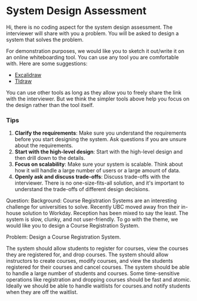 # System Design Assessment

Hi, there is no coding aspect for the system design assessment. The interviewer will share with you a problem.
You will be asked to design a system that solves the problem.

For demonstration purposes, we would like you to sketch it out/write it on an online whiteboarding tool.
You can use any tool you are comfortable with. Here are some suggestions:

- [Excalidraw](https://excalidraw.com/)
- [Tldraw](https://www.tldraw.com/)

You can use other tools as long as they allow you to freely share the link with the interviewer. But we think the simpler tools above help you focus on the design rather than the tool itself.

### Tips

1. **Clarify the requirements**: Make sure you understand the requirements before you start designing the system. Ask questions if you are unsure about the requirements.
2. **Start with the high-level design**: Start with the high-level design and then drill down to the details.
3. **Focus on scalability**: Make sure your system is scalable. Think about how it will handle a large number of users or a large amount of data.
4. **Openly ask and discuss trade-offs**: Discuss trade-offs with the interviewer. There is no one-size-fits-all solution, and it's important to understand the trade-offs of different design decisions.

Question:
Background: Course Registration Systems are an interesting challenge for universities to solve. Recently UBC moved away fron their in-house solution to Workday. Reception has been mixed to say the least. The system is slow, clunky, and not user-friendly. To go with the theme, we would like you to design a Course Registration System.

Problem: Design a Course Registration System.

The system should allow students to register for courses, view the courses they are registered for, and drop courses.
The system should allow instructors to create courses, modify courses, and view the students registered for their courses and cancel courses.
The system should be able to handle a large number of students and courses. Some time-sensitive operations like registration and dropping courses should be fast and atomic.
Ideally we should be able to handle waitlists for courses.and notify students when they are off the waitlist.
